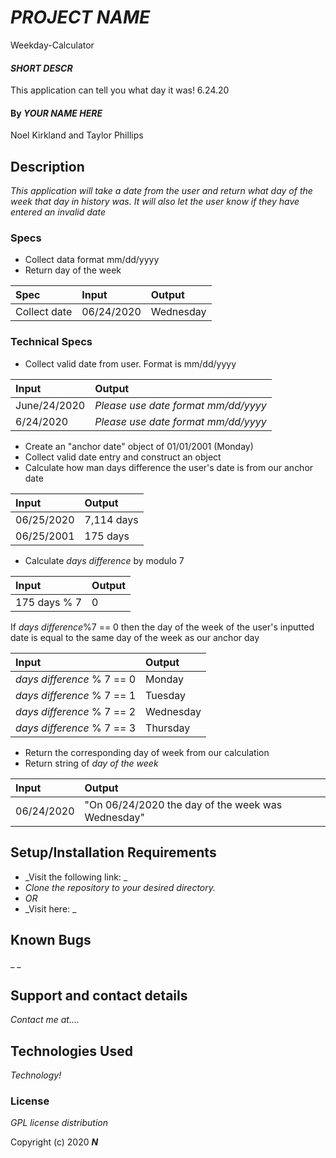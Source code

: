 # _PROJECT NAME_

Weekday-Calculator

#### _SHORT DESCR_

This application can tell you what day it was! 6.24.20

#### By _**YOUR NAME HERE**_

Noel Kirkland and Taylor Phillips

## Description

_This application will take a date from the user and return what day of the week that day in history was.  It will also let the user know if they have entered an invalid date_

### Specs

* Collect data format mm/dd/yyyy
* Return day of the week

| Spec | Input | Output |
| :------------- |:------------- | :------------- |
|Collect date| 06/24/2020|Wednesday|


### Technical Specs

* Collect valid date from user. Format is mm/dd/yyyy

| Input | Output |
| :------------- |:------------- | 
| June/24/2020 | _Please use date format mm/dd/yyyy_ |
| 6/24/2020 | _Please use date format mm/dd/yyyy_ |

* Create an "anchor date" object of 01/01/2001 (Monday)
* Collect valid date entry and construct an object
* Calculate how man days difference the user's date is from our anchor date

| Input | Output |
| :------------- |:------------- | 
| 06/25/2020 | 7,114 days |
| 06/25/2001 | 175 days |

* Calculate _days difference_ by modulo 7

| Input | Output |
| :------------- |:------------- | 
| 175 days % 7  | 0 |

If _days difference_%7 == 0 then the day of the week of the user's inputted date is equal to the same day of the week as our anchor day

| Input | Output |
| :------------- |:------------- | 
| _days difference_ % 7 == 0  | Monday |
| _days difference_ % 7 == 1  | Tuesday |
| _days difference_ % 7 == 2  | Wednesday |
| _days difference_ % 7 == 3  | Thursday |

* Return the corresponding day of week from our calculation
* Return string of _day of the week_

| Input | Output |
| :------------- |:------------- | 
| 06/24/2020 | "On 06/24/2020 the day of the week was Wednesday" |

## Setup/Installation Requirements

* _Visit the following link: _
* _Clone the repository to your desired directory._
* _OR_
* _Visit here: _


## Known Bugs

<!-- commit change -->

_ _
## Support and contact details

_Contact me at...._

## Technologies Used

_Technology!_

### License

*GPL license distribution*

Copyright (c) 2020 **_N_**